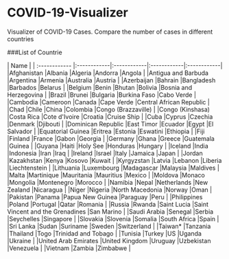 # COVID-19-Visualizer
Visualizer of COVID-19 Cases. Compare the number of cases in different countries

###List of Countrie

| Name  |
| :------------ |:------------|:------------|:------------|:------------|
|Afghanistan	|Albania	|Algeria	|Andorra	|Angola	|
|Antigua and Barbuda	|Argentina	|Armenia	|Australia	|Austria	|
|Azerbaijan	|Bahrain	|Bangladesh	|Barbados	|Belarus	|
|Belgium	|Benin	|Bhutan	|Bolivia	|Bosnia and Herzegovina	|
|Brazil	|Brunei	|Bulgaria	|Burkina Faso	|Cabo Verde	|
|Cambodia	|Cameroon	|Canada	|Cape Verde	|Central African Republic	|
|Chad	|Chile	|China	|Colombia	|Congo (Brazzaville)	|
|Congo (Kinshasa)	|Costa Rica	|Cote d'Ivoire	|Croatia	|Cruise Ship	|
|Cuba	|Cyprus	|Czechia	|Denmark	|Djibouti	|
|Dominican Republic	|East Timor	|Ecuador	|Egypt	|El Salvador	|
|Equatorial Guinea	|Eritrea	|Estonia	|Eswatini	|Ethiopia	|
|Fiji	|Finland	|France	|Gabon	|Georgia	|
|Germany	|Ghana	|Greece	|Guatemala	|Guinea	|
|Guyana	|Haiti	|Holy See	|Honduras	|Hungary	|
|Iceland	|India	|Indonesia	|Iran	|Iraq	|
|Ireland	|Israel	|Italy	|Jamaica	|Japan	|
|Jordan	|Kazakhstan	|Kenya	|Kosovo	|Kuwait	|
|Kyrgyzstan	|Latvia	|Lebanon	|Liberia	|Liechtenstein	|
|Lithuania	|Luxembourg	|Madagascar	|Malaysia	|Maldives	|
|Malta	|Martinique	|Mauritania	|Mauritius	|Mexico	|
|Moldova	|Monaco	|Mongolia	|Montenegro	|Morocco	|
|Namibia	|Nepal	|Netherlands	|New Zealand	|Nicaragua	|
|Niger	|Nigeria	|North Macedonia	|Norway	|Oman	|
|Pakistan	|Panama	|Papua New Guinea	|Paraguay	|Peru	|
|Philippines	|Poland	|Portugal	|Qatar	|Romania	|
|Russia	|Rwanda	|Saint Lucia	|Saint Vincent and the Grenadines	|San Marino	|
|Saudi Arabia	|Senegal	|Serbia	|Seychelles	|Singapore	|
|Slovakia	|Slovenia	|Somalia	|South Africa	|Spain	|
|Sri Lanka	|Sudan	|Suriname	|Sweden	|Switzerland	|
|Taiwan*	|Tanzania	|Thailand	|Togo	|Trinidad and Tobago	|
|Tunisia	|Turkey	|US	|Uganda	|Ukraine	|
|United Arab Emirates	|United Kingdom	|Uruguay	|Uzbekistan	|Venezuela	|
|Vietnam	|Zambia	|Zimbabwe	|
                



